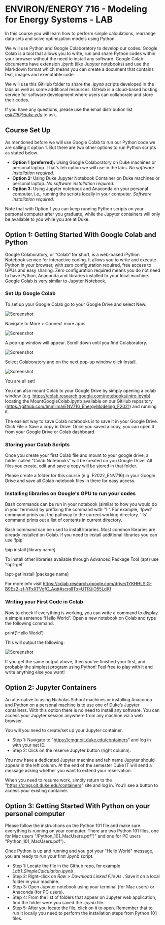 ---
---


# ENVIRON/ENERGY 716 - Modeling for Energy Systems - LAB

In this course you will learn how to perform simple calculations, rearrange data sets and solve optimization models using Python.

We will use Python and Google Colaboratory to develop our codes. Google Colab is a tool that allows you to write, run and share Python codes within your browser without the need to install any software. Google Colab documents have extension *.ipynb* (like Jupyter notebooks) and use the Markdown format which means you can create a document that contains text, images and executable code.

We will use this GitHub folder to share the *.ipynb* scripts developed in the labs as well as some additional resources. GitHub is a cloud-based hosting service for software development where users can collaborate and store their codes.

If you have any questions, please use the email distribution list *ask716@duke.edu* to ask. <br>

## Course Set Up

As mentioned before we will use Google Colab to run our Python code we are calling it option 1. But there are two other options to run Python scripts as stated below.

* **Option 1 (preferred):** Using Google Colaboratory on Duke machines or personal laptop. That's teh option we will use in the labs. *No software installation required.* <br>
* **Option 2:** Using Duke Jupyter Notebook Container on Duke machines or personal laptop. *No software installation required.*  <br>
* **Option 3:** Using Jupyter notebook and Anaconda on your personal computer, i.e., running the scripts locally in your computer. *Software installation required.* <br>

Note that with Option 1 you can keep running Python scripts on your personal computer after you graduate, while the Jupyter containers will only be available to you while you are at Duke.

## Option 1: Getting Started With Google Colab and Python

Google Colaboratory, or “Colab” for short, is a web-based iPython Notebook service for interactive coding. It allows you to write and execute Python in your browser, with zero configuration required, free access to GPUs and easy sharing. Zero configuration required means you do not need to have Python, Anaconda and libraries installed to your local machine. Google Colab is very similar to Jupyter Notebook.

### Set Up Google Colab

To set up your Google Colab go to your Google Drive and select New.

![Screenshot](/Lab/_Images/Picture1.png)

Navigate to More > Connect more apps.

![Screenshot](/Lab/_Images/Picture2.png)

A pop-up window will appear. Scroll down until you find Colaboratory.

![Screenshot](/Lab/_Images/Picture3.png)

Select Colaboratory and on the next pop-up window click Install.

![Screenshot](/Lab/_Images/Picture4.png)

You are all set!

You can also mount Colab to your Google Drive by simply opening a colab window (e.g. https://colab.research.google.com/notebooks/intro.ipynb), locating the MountGoogleColab.ipynb available on our GitHub repository (https://github.com/lmmlima/ENV716_EnergyModeling_F2021) and running it.

The easiest way to save Colab notebooks is to save it in your Google Drive. Click File > Save a copy in Drive. Once you saved a copy, you can open it from your Google Drive or Colab dashboard.

### Storing your Colab Scripts

Once you create your first Colab file and mount to your google drive, a folder called "Colab Notebooks" will be created on you Google Drive. All files you create, edit and save a copy will be stored in that folder.

Please create a folder for this course (e.g. F2022_ENV716) in your Google Drive and save all Colab notebook files in there for easy access.

### Installing libraries on Google's GPU to run your codes

Bash commands can be run in your notebook (similar to how you would do in your terminal) by prefixing the command with ''!''. For example, '!pwd' command prints out the pathway to the current working directory. '!ls' command prints out a list of contents in current directory.

Bash command can be used to install libraries. Most common libraries are already installed on Colab. If you need to install additional libraries you can use ‘!pip’

!pip install [library name]

To install other libraries available through Advanced Package Tool (apt) use ‘!apt-get’

!apt-get install [package name]

For more info visit
https://colab.research.google.com/drive/1YKHHLSlG-B9Ez2-zf-YFxXTVgfC_Aqtt#scrollTo=UTRJlO55LdKf

### Writing your First Code in Colab

Now to check if everything is working, you can write a command to display a simple sentence “Hello World”. Open a new notebook on Colab and type the following command.

print('Hello World')

This will output the following:

![Screenshot](/Lab/_Images/Picture5.png)

If you get the same output above, then you’ve finished your first, and probably the simplest program using Python! Feel free to play with it and write anything else you want!


## Option 2: Jupyter Containers

An alternative to using Nicholas School machines or installing Anaconda and Python on a personal machine is to use one of Duke’s Jupyter containers. With this option there is no need to install any software. You can access your Jupyter session anywhere from any machine via a web browser.

You will you need to create/set up your Jupyter container.

* Step 1: Navigate to "https://cmgr.oit.duke.edu/containers" and log in with your net ID.
* Step 2: Click on the reserve Jupyter button (right column).

You now have a dedicated Jupyter machine and teh name Jupyter should appear in the left column. At the end of the semester Duke IT will send a message asking whether you want to extend your reservation.

When you need to resume work, simply return to the "https://cmgr.oit.duke.edu/containers" site and log in. You’ll see a button to access your existing container.

## Option 3: Getting Started With Python on your personal computer

Please follow the instructions on the Python 101 file and make sure everything is running on your computer.
There are two Python 101 files, one for Mac users "/Python_101_MacUsers.pdf")" and one for PC users "Python_101_MacUsers.pdf").

Once Python is up and running and you got your "Hello World" message, you are ready to run your first .ipynb script.

* Step 1: Locate the file in the Github repo, for example <i> Lab1_SimpleCalculation.ipynb </i>. <br>
* Step 2: Right-click on <i> Raw > Download Linked File As </i>. Save it on a local folder in your machine. <br>
* Step 3: Open Jupyter notebook using your terminal (for Mac users) or Anaconda (for PC users). <br>
* Step 4: From the list of folders that appear on Jupyter web application, find the folder were you saved the <i> .ipynb </i> file. <br>
* Step 5: After you locate the file, click on it to open. Remember that to run it locally you need to perform the installation steps from Python 101 files. <br>
